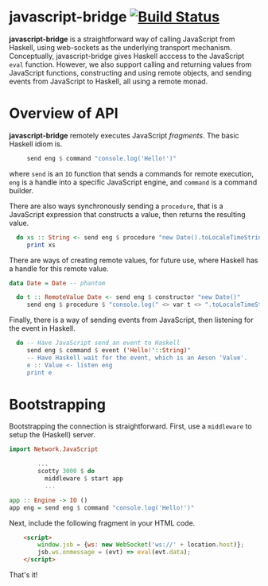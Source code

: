 # javascript-bridge [![Build Status](https://img.shields.io/travis/ku-fpg/javascript-bridge.svg?style=flat)](https://travis-ci.org/ku-fpg/javascript-bridge)

**javascript-bridge** is a straightforward way of calling JavaScript
from Haskell, using web-sockets as the underlying transport
mechanism. Conceptually, javascript-bridge gives Haskell acccess to
the JavaScript `eval` function.  However, we also support calling and
returning values from JavaScript functions, constructing and using
remote objects, and sending events from JavaScript to Haskell, all
using a remote monad.

# Overview of API

**javascript-bridge** remotely executes JavaScript *fragments*.
The basic Haskell idiom is.
```Haskell
     send eng $ command "console.log('Hello!')"
```
where `send` is an `IO` function that sends a commands for remote execution,
`eng` is a handle into a specific JavaScript engine,
and `command` is a command builder.

There are also ways synchronously sending a `procedure`,
that is a JavaScript expression that constructs a value,
then returns the resulting value.

```Haskell
  do xs :: String <- send eng $ procedure "new Date().toLocaleTimeString()"
     print xs
```

There are ways of creating remote values, for future use,
where Haskell has a handle for this remote value.

```Haskell
data Date = Date -- phantom

  do t :: RemoteValue Date <- send eng $ constructor "new Date()"
     send eng $ procedure $ "console.log(" <> var t <> ".toLocaleTimeString())"
```

Finally, there is a way of sending events from JavaScript,
then listening for the event in Haskell.

```Haskell
  do -- Have JavaScript send an event to Haskell
     send eng $ command $ event ('Hello!'::String)"
     -- Have Haskell wait for the event, which is an Aeson 'Value'.
     e :: Value <- listen eng
     print e
```

# Bootstrapping

Bootstrapping the connection is straightforward.
First, use a `middleware` to setup the (Haskell) server.

```Haskell
import Network.JavaScript

        ...
        scotty 3000 $ do
          middleware $ start app
          ...

app :: Engine -> IO ()
app eng = send eng $ command "console.log('Hello!')"
```

Next, include the following fragment in your HTML code.

```HTML
    <script>
        window.jsb = {ws: new WebSocket('ws://' + location.host)};
        jsb.ws.onmessage = (evt) => eval(evt.data);
    </script>
```

That's it!

